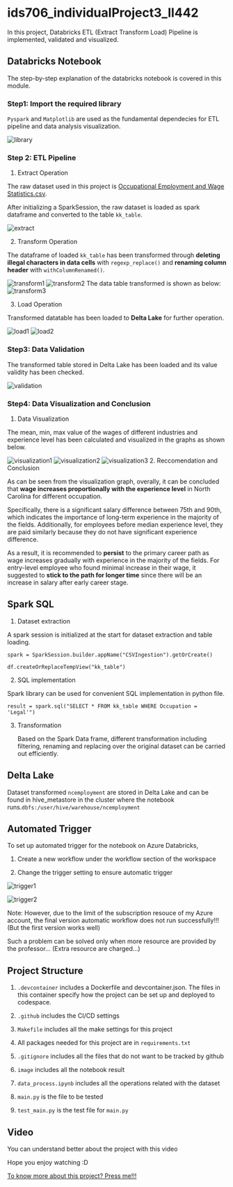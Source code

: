 # ids706_individualProject3_ll442

In this project, Databricks ETL (Extract Transform Load) Pipeline is implemented, validated and visualized.

## Databricks Notebook
The step-by-step explanation of the databricks notebook is covered in this module.

### Step1: Import the required library
`Pyspark` and `Matplotlib` are used as the fundamental dependecies for ETL pipeline and data analysis visualization. 

![library](./image/library.png)

### Step 2: ETL Pipeline
1. Extract Operation

  The raw dataset used in this project is [Occupational Employment and Wage Statistics.csv](https://raw.githubusercontent.com/nogibjj/ids706_project9_ll442/4912522c139e982753fcd51a5226ad58ab5c3195/OccupationalEmploymentandWageStatistics.csv).

  After initializing a SparkSession, the raw dataset is loaded as spark dataframe and converted to the table `kk_table`.

![extract](./image/extract.png)

2. Transform Operation

  The dataframe of loaded `kk_table` has been transformed through **deleting illegal characters in data cells** with `regexp_replace()` and **renaming column header** with `withColumnRenamed()`.

![transform1](./image/transform1.png)
![transform2](./image/transform2.png)
The data table transformed is shown as below:
![transform3](./image/transform3.png)

3. Load Operation

  Transformed datatable has been loaded to **Delta Lake** for further operation.

![load1](./image/load1.png)
![load2](./image/load2.png)

### Step3: Data Validation
The transformed table stored in Delta Lake has been loaded and its value validity has been checked.

![validation](./image/validation.png)

### Step4: Data Visualization and Conclusion
1. Data Visualization

  The mean, min, max value of the wages of different industries and experience level has been calculated and visualized in the graphs as shown below.

![visualization1](./image/visualization1.png)
![visualization2](./image/visualization2.png)
![visualization3](./image/visualization3.png)
2. Reccomendation and Conclusion

  As can be seen from the visualization graph, overally, it can be concluded that **wage increases proportionally with the experience level** in North Carolina for different occupation. 

  Specifically, there is a significant salary difference between 75th and 90th, which indicates the importance of long-term experience in the majority of the fields. Additionally, for employees before median experience level, they are paid similarly because they do not have significant experience difference.

  As a result, it is recommended to **persist** to the primary career path as wage increases gradually with experience in the majority of the fields. For entry-level employee who found minimal increase in their wage, it suggested to **stick to the path for longer time** since there will be an increase in salary after early career stage.  

## Spark SQL
1. Dataset extraction

  A spark session is initialized at the start for dataset extraction and table loading.

  `spark = SparkSession.builder.appName("CSVIngestion").getOrCreate()`

  `df.createOrReplaceTempView("kk_table")`

2. SQL implementation

  Spark library can be used for convenient SQL implementation in python file.

  `result = spark.sql("SELECT * FROM kk_table WHERE Occupation = 'Legal'")`

3. Transformation

   Based on the Spark Data frame, different transformation including filtering, renaming and replacing over the original dataset can be carried out efficiently.

## Delta Lake
Dataset transformed `ncemployment` are stored in Delta Lake and can be found in hive_metastore in the cluster where the notebook runs.`dbfs:/user/hive/warehouse/ncemployment`

## Automated Trigger 
To set up automated trigger for the notebook on Azure Databricks, 

1. Create a new workflow under the workflow section of the workspace

2. Change the trigger setting to ensure automatic trigger

![trigger1](./image/trigger1.png)

![trigger2](./image/trigger2.png)

Note: However, due to the limit of the subscription resouce of my Azure account, the final version automatic workflow does not run successfully!!!
(But the first version works well)

Such a problem can be solved only when more resource are provided by the professor...
(Extra resource are charged...)

## Project Structure
1. `.devcontainer` includes a Dockerfile and devcontainer.json. The files in this container specify how the project can be set up and deployed to codespace.

2. `.github` includes the CI/CD settings

3. `Makefile` includes all the make settings for this project

4. All packages needed for this project are in `requirements.txt`

5. `.gitignore` includes all the files that do not want to be tracked by github

6. `image` includes all the notebook result

7. `data_process.ipynb` includes all the operations related with the dataset

8. `main.py` is the file to be tested

9. `test_main.py` is the test file for `main.py`


## Video
You can understand better about the project with this video

Hope you enjoy watching :D

[To know more about this project? Press me!!!](https://youtu.be/FAAx4pTGmC8)



